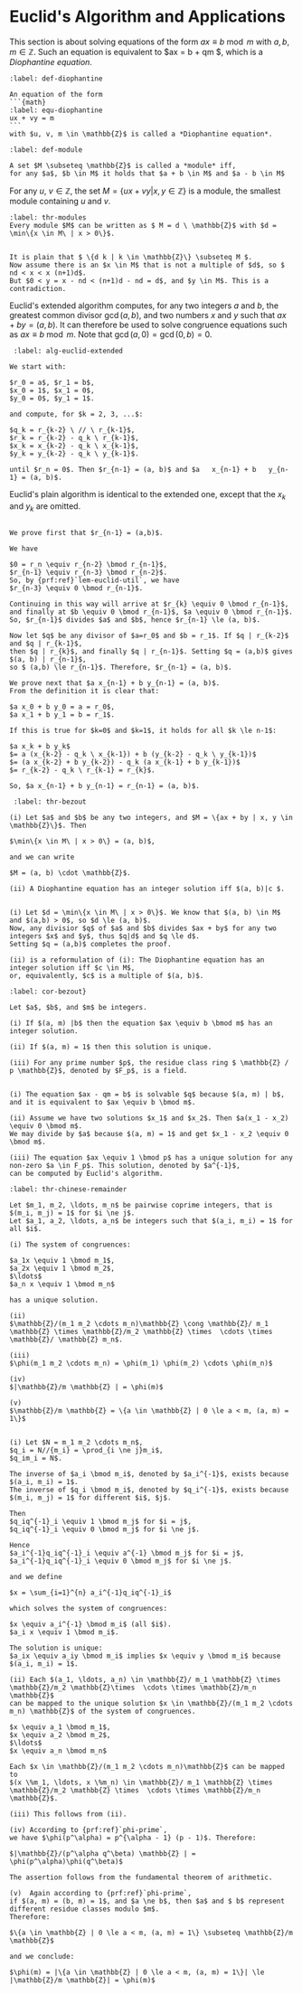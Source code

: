
# Euclid's Algorithm and Applications

This section is about solving equations of the form $ax \equiv b \bmod m$ with $a, b, m \in \mathbb{Z}$.
Such an equation is equivalent to $ax = b + qm $, which is a *Diophantine equation*.  


````{prf:definition} Diophantine Equation
:label: def-diophantine

An equation of the form 
```{math}
:label: equ-diophantine
ux + vy = m 
```
with $u, v, m \in \mathbb{Z}$ is called a *Diophantine equation*.
````

````{prf:definition} Modules
:label: def-module

A set $M \subseteq \mathbb{Z}$ is called a *module* iff, 
for any $a$, $b \in M$ it holds that $a + b \in M$ and $a - b \in M$

````
For any $u$, $v \in \mathbb{Z}$, the set $M = \{ux + vy | x, y \in \mathbb{Z}\}$ is a module, 
the smallest module containing $u$ and $v$.

````{prf:theorem}
:label: thr-modules
Every module $M$ can be written as $ M = d \ \mathbb{Z}$ with $d = \min\{x \in M\ | x > 0\}$.
````

````{prf:proof}

It is plain that $ \{d k | k \in \mathbb{Z}\} \subseteq M $. 
Now assume there is an $x \in M$ that is not a multiple of $d$, so $ nd < x < x (n+1)d$. 
But $0 < y = x - nd < (n+1)d - nd = d$, and $y \in M$. This is a contradiction.
````

Euclid's extended algorithm computes, for any two integers $a$ and $b$, the greatest common divisor $\gcd(a,b)$, 
and two numbers $x$ and $y$ such that $ax + by = (a,b)$. 
It can therefore be used to solve congruence equations such as $ax \equiv b \bmod m$.
Note that $\gcd(a, 0) = \gcd(0,b) = 0$.

````{prf:algorithm} Euclid's Extended Algorithm
 :label: alg-euclid-extended
  
We start with:

$r_0 = a$, $r_1 = b$,   
$x_0 = 1$, $x_1 = 0$,  
$y_0 = 0$, $y_1 = 1$.  

and compute, for $k = 2, 3, ...$:

$q_k = r_{k-2} \ // \ r_{k-1}$,  
$r_k = r_{k-2} - q_k \ r_{k-1}$,  
$x_k = x_{k-2} - q_k \ x_{k-1}$,  
$y_k = y_{k-2} - q_k \ y_{k-1}$.  

until $r_n = 0$. Then $r_{n-1} = (a, b)$ and $a   x_{n-1} + b   y_{n-1} = (a, b)$.
````

Euclid's plain algorithm is identical to the extended one, 
except that the $x_k$ and $y_k$ are omitted. 

````{prf:proof}

We prove first that $r_{n-1} = (a,b)$. 

We have 

$0 = r_n \equiv r_{n-2} \bmod r_{n-1}$,    
$r_{n-1} \equiv r_{n-3} \bmod r_{n-2}$.
So, by {prf:ref}`lem-euclid-util`, we have  
$r_{n-3} \equiv 0 \bmod r_{n-1}$.  

Continuing in this way will arrive at $r_{k} \equiv 0 \bmod r_{n-1}$,
and finally at $b \equiv 0 \bmod r_{n-1}$, $a \equiv 0 \bmod r_{n-1}$.  
So, $r_{n-1}$ divides $a$ and $b$, hence $r_{n-1} \le (a, b)$.
   
Now let $q$ be any divisor of $a=r_0$ and $b = r_1$. If $q | r_{k-2}$ and $q | r_{k-1}$, 
then $q | r_{k}$, and finally $q | r_{n-1}$. Setting $q = (a,b)$ gives $(a, b) | r_{n-1}$, 
so $ (a,b) \le r_{n-1}$. Therefore, $r_{n-1} = (a, b)$. 

We prove next that $a x_{n-1} + b y_{n-1} = (a, b)$. 
From the definition it is clear that: 

$a x_0 + b y_0 = a = r_0$,     
$a x_1 + b y_1 = b = r_1$.

If this is true for $k=0$ and $k=1$, it holds for all $k \le n-1$:

$a x_k + b y_k$  
$= a (x_{k-2} - q_k \ x_{k-1}) + b (y_{k-2} - q_k \ y_{k-1})$  
$= (a x_{k-2} + b y_{k-2}) - q_k (a x_{k-1} + b y_{k-1})$  
$= r_{k-2} - q_k \ r_{k-1} = r_{k}$. 

So, $a x_{n-1} + b y_{n-1} = r_{n-1} = (a, b)$.   
````  

````{prf:theorem} Bezout's Theorem
 :label: thr-bezout

(i) Let $a$ and $b$ be any two integers, and $M = \{ax + by | x, y \in \mathbb{Z}\}$. Then

$\min\{x \in M\ | x > 0\} = (a, b)$,

and we can write

$M = (a, b) \cdot \mathbb{Z}$.

(ii) A Diophantine equation has an integer solution iff $(a, b)|c $.
````

````{prf:proof} 

(i) Let $d = \min\{x \in M\ | x > 0\}$. We know that $(a, b) \in M$ and $(a,b) > 0$, so $d \le (a, b)$.  
Now, any divisior $q$ of $a$ and $b$ divides $ax + by$ for any two integers $x$ and $y$, thus $q|d$ and $q \le d$. 
Setting $q = (a,b)$ completes the proof.

(ii) is a reformulation of (i): The Diophantine equation has an integer solution iff $c \in M$, 
or, equivalently, $c$ is a multiple of $(a, b)$.  
````

````{prf:corollary}
:label: cor-bezout} 

Let $a$, $b$, and $m$ be integers.

(i) If $(a, m) |b$ then the equation $ax \equiv b \bmod m$ has an integer solution.

(ii) If $(a, m) = 1$ then this solution is unique.

(iii) For any prime number $p$, the residue class ring $ \mathbb{Z} / p \mathbb{Z}$, denoted by $F_p$, is a field.
````

````{prf:proof}

(i) The equation $ax - qm = b$ is solvable $q$ because $(a, m) | b$, and it is equivalent to $ax \equiv b \bmod m$.

(ii) Assume we have two solutions $x_1$ and $x_2$. Then $a(x_1 - x_2) \equiv 0 \bmod m$. 
We may divide by $a$ because $(a, m) = 1$ and get $x_1 - x_2 \equiv 0 \bmod m$.

(iii) The equation $ax \equiv 1 \bmod p$ has a unique solution for any non-zero $a \in F_p$. This solution, denoted by $a^{-1}$,
can be computed by Euclid's algorithm.      
````

````{prf:theorem} Chinese Remainder Theorem
:label: thr-chinese-remainder

Let $m_1, m_2, \ldots, m_n$ be pairwise coprime integers, that is $(m_i, m_j) = 1$ for $i \ne j$.  
Let $a_1, a_2, \ldots, a_n$ be integers such that $(a_i, m_i) = 1$ for all $i$.

(i) The system of congruences:

$a_1x \equiv 1 \bmod m_1$,   
$a_2x \equiv 1 \bmod m_2$,   
$\ldots$         
$a_n x \equiv 1 \bmod m_n$

has a unique solution.

(ii)
$\mathbb{Z}/(m_1 m_2 \cdots m_n)\mathbb{Z} \cong \mathbb{Z}/ m_1 \mathbb{Z} \times \mathbb{Z}/m_2 \mathbb{Z} \times  \cdots \times \mathbb{Z}/ \mathbb{Z} m_n$.

(iii)
$\phi(m_1 m_2 \cdots m_n) = \phi(m_1) \phi(m_2) \cdots \phi(m_n)$

(iv) 
$|\mathbb{Z}/m \mathbb{Z} | = \phi(m)$

(v) 
$\mathbb{Z}/m \mathbb{Z} = \{a \in \mathbb{Z} | 0 \le a < m, (a, m) = 1\}$
````

````{prf:proof}

(i) Let $N = m_1 m_2 \cdots m_n$,  
$q_i = N//{m_i} = \prod_{i \ne j}m_i$,       
$q_im_i = N$.

The inverse of $a_i \bmod m_i$, denoted by $a_i^{-1}$, exists because $(a_i, m_i) = 1$.  
The inverse of $q_i \bmod m_i$, denoted by $q_i^{-1}$, exists because $(m_i, m_j) = 1$ for different $i$, $j$.

Then  
$q_iq^{-1}_i \equiv 1 \bmod m_j$ for $i = j$,   
$q_iq^{-1}_i \equiv 0 \bmod m_j$ for $i \ne j$.

Hence  
$a_i^{-1}q_iq^{-1}_i \equiv a^{-1} \bmod m_j$ for $i = j$,  
$a_i^{-1}q_iq^{-1}_i \equiv 0 \bmod m_j$ for $i \ne j$.

and we define

$x = \sum_{i=1}^{n} a_i^{-1}q_iq^{-1}_i$ 

which solves the system of congruences:

$x \equiv a_i^{-1} \bmod m_i$ (all $i$).  
$a_i x \equiv 1 \bmod m_i$.

The solution is unique:   
$a_ix \equiv a_iy \bmod m_i$ implies $x \equiv y \bmod m_i$ because $(a_i, m_i) = 1$.

(ii) Each $(a_1, \ldots, a_n) \in \mathbb{Z}/ m_1 \mathbb{Z} \times \mathbb{Z}/m_2 \mathbb{Z}\times  \cdots \times \mathbb{Z}/m_n \mathbb{Z}$ 
can be mapped to the unique solution $x \in \mathbb{Z}/(m_1 m_2 \cdots m_n) \mathbb{Z}$ of the system of congruences.

$x \equiv a_1 \bmod m_1$,   
$x \equiv a_2 \bmod m_2$,   
$\ldots$         
$x \equiv a_n \bmod m_n$

Each $x \in \mathbb{Z}/(m_1 m_2 \cdots m_n)\mathbb{Z}$ can be mapped to    
$(x \%m_1, \ldots, x \%m_n) \in \mathbb{Z}/ m_1 \mathbb{Z} \times \mathbb{Z}/m_2 \mathbb{Z} \times  \cdots \times \mathbb{Z}/m_n \mathbb{Z}$.  

(iii) This follows from (ii).  

(iv) According to {prf:ref}`phi-prime`, 
we have $\phi(p^\alpha) = p^{\alpha - 1} (p - 1)$. Therefore:

$|\mathbb{Z}/(p^\alpha q^\beta) \mathbb{Z} | = \phi(p^\alpha)\phi(q^\beta)$

The assertion follows from the fundamental theorem of arithmetic.

(v)  Again according to {prf:ref}`phi-prime`,
if $(a, m) = (b, m) = 1$, and $a \ne b$, then $a$ and $ b$ represent different residue classes modulo $m$.
Therefore:

$\{a \in \mathbb{Z} | 0 \le a < m, (a, m) = 1\} \subseteq \mathbb{Z}/m \mathbb{Z}$

and we conclude:

$\phi(m) = |\{a \in \mathbb{Z} | 0 \le a < m, (a, m) = 1\}| \le |\mathbb{Z}/m \mathbb{Z}| = \phi(m)$
 
````

```{bibliography}

```

